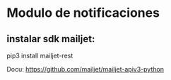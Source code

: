 # Modulo de notificaciones 

## instalar sdk mailjet:

pip3 install mailjet-rest

Docu: https://github.com/mailjet/mailjet-apiv3-python
